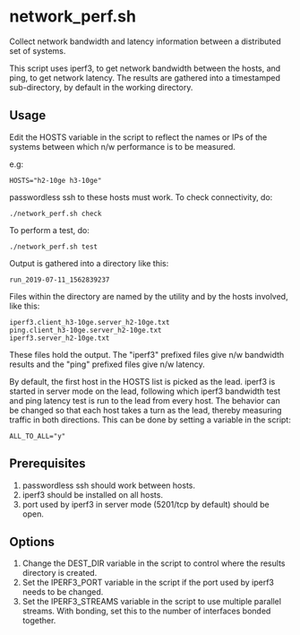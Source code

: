 # network_perf.sh
Collect network bandwidth and latency information between a distributed set of systems.

This script uses iperf3, to get network bandwidth between the hosts,
and ping, to get network latency.  The results are gathered into a
timestamped sub-directory, by default in the working directory.

## Usage

Edit the HOSTS variable in the script to reflect the names or IPs of
the systems between which n/w performance is to be measured. 

e.g:
```
HOSTS="h2-10ge h3-10ge"
```

passwordless ssh to these hosts must work. To check connectivity, do:

```
./network_perf.sh check
```

To perform a test, do:

```
./network_perf.sh test
```

Output is gathered into a directory like this: 
```
run_2019-07-11_1562839237
```

Files within the directory are named by the utility and by the hosts involved, like this: 
```
iperf3.client_h3-10ge.server_h2-10ge.txt
ping.client_h3-10ge.server_h2-10ge.txt
iperf3.server_h2-10ge.txt
```

These files hold the output. The "iperf3" prefixed files give n/w
bandwidth results and the "ping" prefixed files give n/w latency.

By default, the first host in the HOSTS list is picked as the lead.
iperf3 is started in server mode on the lead, following which iperf3
bandwidth test and ping latency test is run to the lead from every
host. The behavior can be changed so that each host takes a turn as
the lead, thereby measuring traffic in both directions. This can be
done by setting a variable in the script:
```
ALL_TO_ALL="y"
```
## Prerequisites

1. passwordless ssh should work between hosts.
1. iperf3 should be installed on all hosts.
1. port used by iperf3 in server mode (5201/tcp by default) should be open.

## Options

1. Change the DEST_DIR variable in the script to control where the results directory is created. 
1. Set the IPERF3_PORT variable in the script if the port used by iperf3 needs to be changed.
1. Set the IPERF3_STREAMS variable in the script to use multiple parallel streams.  With bonding, set this to the number of interfaces bonded together.

